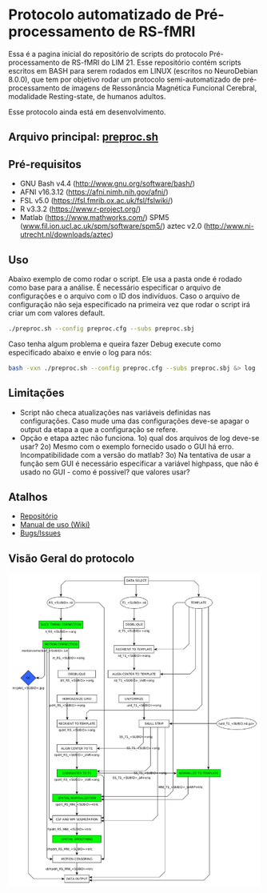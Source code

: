 # Protocolo automatizado de Pré-processamento de RS-fMRI

Essa é a pagina inicial do repositório de scripts do protocolo Pré-processamento de RS-fMRI do LIM 21. Esse repositório contém scripts escritos em BASH para serem rodados em LINUX (escritos no NeuroDebian 8.0.0), que tem por objetivo rodar um protocolo semi-automatizado de pré-processamento de imagens de Ressonância Magnética Funcional Cerebral, modalidade Resting-state, de humanos adultos. 

Esse protocolo ainda está em desenvolvimento.

## Arquivo principal: [preproc.sh](preproc.sh)

## Pré-requisitos

- GNU Bash v4.4 (http://www.gnu.org/software/bash/)
- AFNI v16.3.12 (https://afni.nimh.nih.gov/afni/)
- FSL v5.0 (https://fsl.fmrib.ox.ac.uk/fsl/fslwiki/)
- R v3.3.2 (https://www.r-project.org/)
- Matlab (https://www.mathworks.com/)
        SPM5 (www.fil.ion.ucl.ac.uk/spm/software/spm5/)
        aztec v2.0 (http://www.ni-utrecht.nl/downloads/aztec)

## Uso

Abaixo exemplo de como rodar o script. Ele usa a pasta onde é rodado como base para a análise. É necessário especificar o arquivo de configurações e o arquivo com o ID dos indivíduos. Caso o arquivo de configuração não seja especificado na primeira vez que rodar o script irá criar um com valores default.

```bash
./preproc.sh --config preproc.cfg --subs preproc.sbj 
```
Caso tenha algum problema e queira fazer Debug execute como especificado abaixo e envie o log para nós:

```bash
bash -vxn ./preproc.sh --config preproc.cfg --subs preproc.sbj &> log
```

## Limitações

- Script não checa atualizações nas variáveis definidas nas configurações. Caso mude uma das configurações deve-se apagar o output da etapa a que a configuração se refere.
- Opção e etapa aztec não funciona. 1o) qual dos arquivos de log deve-se usar? 2o) Mesmo com o exemplo fornecido usado o GUI há erro. Incompatibilidade com a versão do matlab? 3o) Na tentativa de usar a função sem GUI é necessário especificar a variável highpass, que não é usado no GUI - como é possivel? que valores usar?
 

## Atalhos

- [Repositório](https://gitlab.com/LIM21/RS-fMRI_PREPROC/tree/master)
- [Manual de uso (Wiki)](https://gitlab.com/LIM21/RS-fMRI_PREPROC/wikis/home)
- [Bugs/Issues](https://gitlab.com/LIM21/RS-fMRI_PREPROC/issues)

## Visão Geral do protocolo  
  
  
  
  
![Etapas do protocolo][chart]

[chart]: images/flowchart.jpg "Etapas do protocolo"

